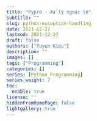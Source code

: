 ```yaml
---
title: "Pypro - Xử lý ngoại lệ"
subtitle: ""
slug: python-exception-handling
date: 2021-12-27
lastmod: 2021-12-27
draft: false
authors: ["Tuyen Kieu"]
description: ""
images: []
tags: ["Programming"]
categories: []
series: [Python Programming]
series_weight: 7
toc:
  enable: true
license: ''  
hiddenFromHomePage: false
lightgallery: true
---
```


<!--more-->